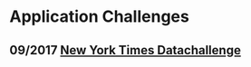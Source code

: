 # Application Challenges

## 09/2017 [New York Times Datachallenge](https://github.com/sabinem/nytimes_challenge)
